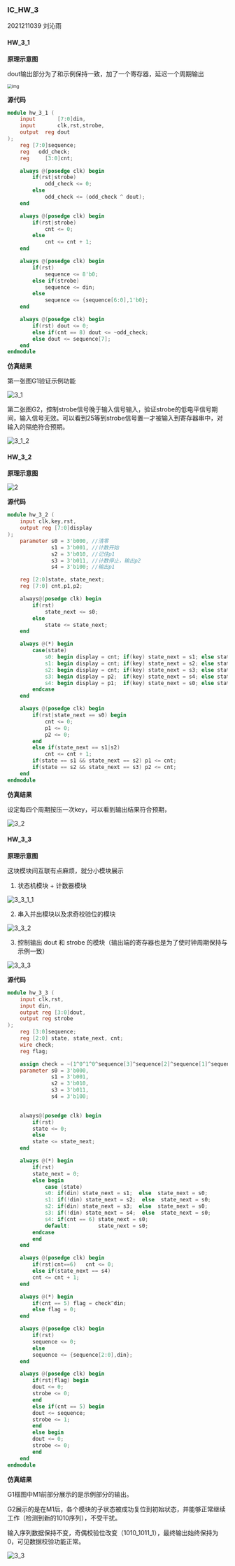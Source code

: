 ### IC_HW_3

2021211039 刘沁雨

#### HW_3_1

**原理示意图**

dout输出部分为了和示例保持一致，加了一个寄存器，延迟一个周期输出

<img src="file:///C:\Users\23793\Documents\Tencent Files\237930701\Image\C2C\FT25H51IZCLEZ4T2{K8G}$Y.png" alt="img" style="zoom: 67%;" />

**源代码**

```verilog
module hw_3_1 (
    input       [7:0]din,
    input       clk,rst,strobe,
    output  reg dout 
);
    reg [7:0]sequence;
    reg   odd_check;
    reg     [3:0]cnt;

    always @(posedge clk) begin
        if(rst|strobe)
            odd_check <= 0;
        else
            odd_check <= (odd_check ^ dout);
    end

    always @(posedge clk) begin
        if(rst|strobe)
            cnt <= 0;
        else
            cnt <= cnt + 1;
    end

    always @(posedge clk) begin
        if(rst)
            sequence <= 8'b0;
        else if(strobe)
            sequence <= din;
        else
            sequence <= {sequence[6:0],1'b0};
    end

    always @(posedge clk) begin	
        if(rst) dout <= 0;
        else if(cnt == 8) dout <= ~odd_check;
        else dout <= sequence[7];
    end
endmodule
```

**仿真结果**

第一张图G1验证示例功能

![3_1](IC_HW_3.assets/3_1.png)

第二张图G2，控制strobe信号晚于输入信号输入，验证strobe的低电平信号期间，输入信号无效。可以看到25等到strobe信号置一才被输入到寄存器串中，对输入的隔绝符合预期。

![3_1_2](IC_HW_3.assets/3_1_2.png)

#### HW_3_2

**原理示意图**

![2](IC_HW_3.assets/2.png)

**源代码**

```verilog
module hw_3_2 (
    input clk,key,rst,
    output reg [7:0]display
);
    parameter s0 = 3'b000, //清零
              s1 = 3'b001, //计数开始
              s2 = 3'b010, //记住p1
              s3 = 3'b011, //计数停止，输出p2
              s4 = 3'b100; //输出p1

    reg [2:0]state, state_next;
    reg [7:0] cnt,p1,p2;

    always@(posedge clk) begin
        if(rst)
            state_next <= s0;
        else
            state <= state_next;
    end

    always @(*) begin
        case(state) 
            s0: begin display = cnt; if(key) state_next = s1; else state_next = s0; end
            s1: begin display = cnt; if(key) state_next = s2; else state_next = s1; end
            s2: begin display = cnt; if(key) state_next = s3; else state_next = s2; end
            s3: begin display = p2;  if(key) state_next = s4; else state_next = s3; end
            s4: begin display = p1;  if(key) state_next = s0; else state_next = s4; end
        endcase
    end

    always @(posedge clk) begin
        if(rst|state_next == s0) begin
            cnt <= 0;
            p1 <= 0;
            p2 <= 0;
        end
        else if(state_next == s1|s2) 
            cnt <= cnt + 1;
        if(state == s1 && state_next == s2) p1 <= cnt;
        if(state == s2 && state_next == s3) p2 <= cnt;
    end           
endmodule
```

**仿真结果**

设定每四个周期按压一次key，可以看到输出结果符合预期，

![3_2](IC_HW_3.assets/3_2.png)

#### HW_3_3

**原理示意图**

这块模块间互联有点麻烦，就分小模块展示

1. 状态机模块 + 计数器模块

![3_3_1_1](IC_HW_3.assets/3_3_1_1.png)

2. 串入并出模块以及求奇校验位的模块

![3_3_2](IC_HW_3.assets/3_3_2.png)

3. 控制输出 dout 和 strobe 的模块（输出端的寄存器也是为了使时钟周期保持与示例一致） 

![3_3_3](IC_HW_3.assets/3_3_3.png)

**源代码**

```verilog
module hw_3_3 (
    input clk,rst,
    input din,
    output reg [3:0]dout,
    output reg strobe
);
    reg [3:0]sequence;
    reg [2:0] state, state_next, cnt;
    wire check;
    reg flag;

    assign check = ~(1^0^1^0^sequence[3]^sequence[2]^sequence[1]^sequence[0]);
    parameter s0 = 3'b000, 
              s1 = 3'b001, 
              s2 = 3'b010, 
              s3 = 3'b011,
              s4 = 3'b100;
              

    always@(posedge clk) begin
        if(rst)
        state <= 0;
        else
        state <= state_next;
    end

    always @(*) begin
        if(rst)
        state_next = 0;
        else begin
            case (state)
            s0: if(din) state_next = s1;  else  state_next = s0;
            s1: if(!din) state_next = s2;  else  state_next = s0; 
            s2: if(din) state_next = s3;  else  state_next = s0;
            s3: if(!din) state_next = s4;  else  state_next = s0;
            s4: if(cnt == 6) state_next = s0; 
            default:         state_next = s0; 
        endcase
        end
    end

    always @(posedge clk) begin
        if(rst|cnt==6)   cnt <= 0;
        else if(state_next == s4)
        cnt <= cnt + 1;
    end

    always @(*) begin
        if(cnt == 5) flag = check^din;
        else flag = 0;
    end

    always @(posedge clk) begin
        if(rst)
        sequence <= 0;
        else
        sequence <= {sequence[2:0],din};
    end

    always @(posedge clk) begin
        if(rst|flag) begin
        dout <= 0;
        strobe <= 0;
        end
        else if(cnt == 5) begin
        dout <= sequence;
        strobe <= 1;
        end
        else begin
        dout <= 0;
        strobe <= 0;
        end
    end
endmodule
```

**仿真结果**

G1框图中M1前部分展示的是示例部分的输出。

G2展示的是在M1后，各个模块的子状态被成功复位到初始状态，并能够正常继续工作（检测到新的1010序列），不受干扰。

输入序列数据保持不变，奇偶校验位改变（1010_1011_1），最终输出始终保持为0，可见数据校验功能正常。

![3_3](IC_HW_3.assets/3_3.png)